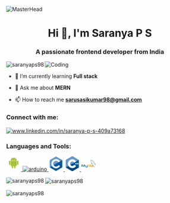 ![MasterHead](https://1.bp.blogspot.com/-7A4WynwLsMw/XbBpCXG8fHI/AAAAAAAAMt4/uOa1bpLskYgrwGbllhSu2SDj_Mig8SXJQCLcBGAsYHQ/s1600/2000_600px.gif)
<h1 align="center">Hi 👋, I'm Saranya P S</h1>
<h3 align="center">A passionate frontend developer from India</h3>
<img align="right" alt="Coding" width="400" src="https://media.tenor.com/AlUkiGkR2j8AAAAM/new-game-ahagon-umiko-programming.gif">

<p align="left"> <img src="https://komarev.com/ghpvc/?username=saranyaps98&label=Profile%20views&color=0e75b6&style=flat" alt="saranyaps98" /> </p>

- 🌱 I’m currently learning **Full stack**

- 💬 Ask me about **MERN**

- 📫 How to reach me **sarusasikumar98@gmail.com**

<h3 align="left">Connect with me:</h3>
<p align="left">
<a href="www.linkedin.com/in/saranya-p-s-409a73168" target="blank"><img align="center" src="https://raw.githubusercontent.com/rahuldkjain/github-profile-readme-generator/master/src/images/icons/Social/linked-in-alt.svg" alt="www.linkedin.com/in/saranya-p-s-409a73168" height="30" width="40" /></a>
</p>

<h3 align="left">Languages and Tools:</h3>
<p align="left"> <a href="https://developer.android.com" target="_blank" rel="noreferrer"> <img src="https://raw.githubusercontent.com/devicons/devicon/master/icons/android/android-original-wordmark.svg" alt="android" width="40" height="40"/> </a> <a href="https://www.arduino.cc/" target="_blank" rel="noreferrer"> <img src="https://cdn.worldvectorlogo.com/logos/arduino-1.svg" alt="arduino" width="40" height="40"/> </a> <a href="https://www.cprogramming.com/" target="_blank" rel="noreferrer"> <img src="https://raw.githubusercontent.com/devicons/devicon/master/icons/c/c-original.svg" alt="c" width="40" height="40"/> </a> <a href="https://www.w3schools.com/cpp/" target="_blank" rel="noreferrer"> <img src="https://raw.githubusercontent.com/devicons/devicon/master/icons/cplusplus/cplusplus-original.svg" alt="cplusplus" width="40" height="40"/> </a> <a href="https://www.mysql.com/" target="_blank" rel="noreferrer"> <img src="https://raw.githubusercontent.com/devicons/devicon/master/icons/mysql/mysql-original-wordmark.svg" alt="mysql" width="40" height="40"/> </a> </p>

<p><img align="left" src="https://github-readme-stats.vercel.app/api/top-langs?username=saranyaps98&show_icons=true&locale=en&layout=compact" alt="saranyaps98" /></p>

<p>&nbsp;<img align="center" src="https://github-readme-stats.vercel.app/api?username=saranyaps98&show_icons=true&locale=en" alt="saranyaps98" /></p>

<p><img align="center" src="https://github-readme-streak-stats.herokuapp.com/?user=saranyaps98&" alt="saranyaps98" /></p>
